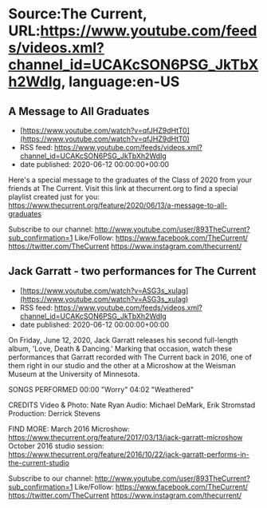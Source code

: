 # Source:The Current, URL:https://www.youtube.com/feeds/videos.xml?channel_id=UCAKcSON6PSG_JkTbXh2WdIg, language:en-US

## A Message to All Graduates
 - [https://www.youtube.com/watch?v=qfJHZ9dHtT0](https://www.youtube.com/watch?v=qfJHZ9dHtT0)
 - RSS feed: https://www.youtube.com/feeds/videos.xml?channel_id=UCAKcSON6PSG_JkTbXh2WdIg
 - date published: 2020-06-12 00:00:00+00:00

Here's a special message to the graduates of the Class of 2020 from your friends at The Current.
Visit this link at thecurrent.org to find a special playlist created just for you:
https://www.thecurrent.org/feature/2020/06/13/a-message-to-all-graduates 

Subscribe to our channel:
http://www.youtube.com/user/893TheCurrent?sub_confirmation=1
Like/Follow:
https://www.facebook.com/TheCurrent/
https://twitter.com/TheCurrent
https://www.instagram.com/thecurrent/

## Jack Garratt - two performances for The Current
 - [https://www.youtube.com/watch?v=ASG3s_xuIag](https://www.youtube.com/watch?v=ASG3s_xuIag)
 - RSS feed: https://www.youtube.com/feeds/videos.xml?channel_id=UCAKcSON6PSG_JkTbXh2WdIg
 - date published: 2020-06-12 00:00:00+00:00

On Friday, June 12, 2020, Jack Garratt releases his second full-length album, 'Love, Death & Dancing.' Marking that occasion, watch these performances that Garratt recorded with The Current back in 2016, one of them right in our studio and the other at a Microshow at the Weisman Museum at the University of Minnesota.

SONGS PERFORMED
00:00 "Worry"
04:02 "Weathered"

CREDITS
Video & Photo: Nate Ryan
Audio: Michael DeMark, Erik Stromstad
Production: Derrick Stevens

FIND MORE:
March 2016 Microshow: https://www.thecurrent.org/feature/2017/03/13/jack-garratt-microshow
October 2016 studio session: https://www.thecurrent.org/feature/2016/10/22/jack-garratt-performs-in-the-current-studio

Subscribe to our channel:
http://www.youtube.com/user/893TheCurrent?sub_confirmation=1
Like/Follow:
https://www.facebook.com/TheCurrent/
https://twitter.com/TheCurrent
https://www.instagram.com/thecurrent/

